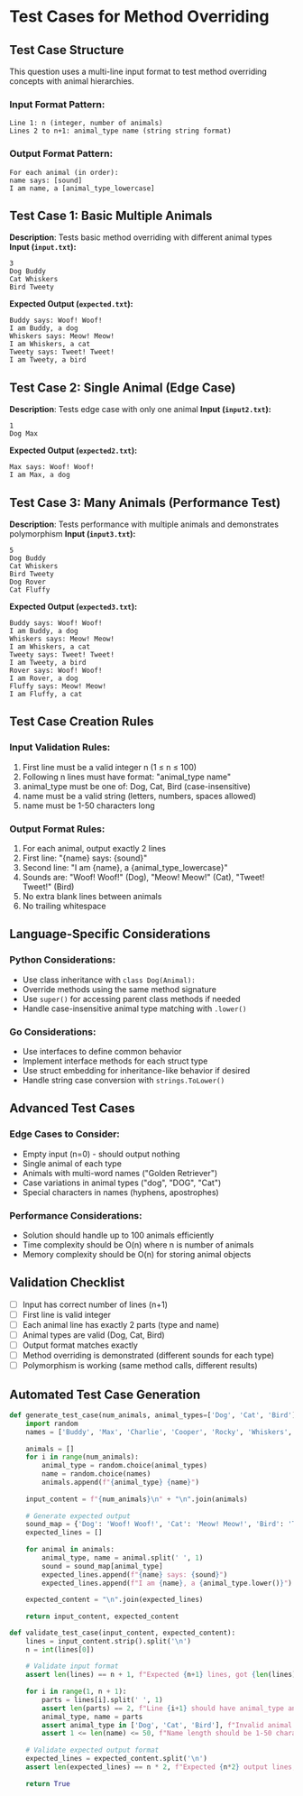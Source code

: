 # Test Cases for Method Overriding

## Test Case Structure
This question uses a multi-line input format to test method overriding concepts with animal hierarchies.

### Input Format Pattern:
```
Line 1: n (integer, number of animals)
Lines 2 to n+1: animal_type name (string string format)
```

### Output Format Pattern:
```
For each animal (in order):
name says: [sound]
I am name, a [animal_type_lowercase]
```

## Test Case 1: Basic Multiple Animals
**Description**: Tests basic method overriding with different animal types
**Input (`input.txt`):**
```
3
Dog Buddy
Cat Whiskers
Bird Tweety
```
**Expected Output (`expected.txt`):**
```
Buddy says: Woof! Woof!
I am Buddy, a dog
Whiskers says: Meow! Meow!
I am Whiskers, a cat
Tweety says: Tweet! Tweet!
I am Tweety, a bird
```

## Test Case 2: Single Animal (Edge Case)
**Description**: Tests edge case with only one animal
**Input (`input2.txt`):**
```
1
Dog Max
```
**Expected Output (`expected2.txt`):**
```
Max says: Woof! Woof!
I am Max, a dog
```

## Test Case 3: Many Animals (Performance Test)
**Description**: Tests performance with multiple animals and demonstrates polymorphism
**Input (`input3.txt`):**
```
5
Dog Buddy
Cat Whiskers
Bird Tweety
Dog Rover
Cat Fluffy
```
**Expected Output (`expected3.txt`):**
```
Buddy says: Woof! Woof!
I am Buddy, a dog
Whiskers says: Meow! Meow!
I am Whiskers, a cat
Tweety says: Tweet! Tweet!
I am Tweety, a bird
Rover says: Woof! Woof!
I am Rover, a dog
Fluffy says: Meow! Meow!
I am Fluffy, a cat
```

## Test Case Creation Rules

### Input Validation Rules:
1. First line must be a valid integer n (1 ≤ n ≤ 100)
2. Following n lines must have format: "animal_type name"
3. animal_type must be one of: Dog, Cat, Bird (case-insensitive)
4. name must be a valid string (letters, numbers, spaces allowed)
5. name must be 1-50 characters long

### Output Format Rules:
1. For each animal, output exactly 2 lines
2. First line: "{name} says: {sound}"
3. Second line: "I am {name}, a {animal_type_lowercase}"
4. Sounds are: "Woof! Woof!" (Dog), "Meow! Meow!" (Cat), "Tweet! Tweet!" (Bird)
5. No extra blank lines between animals
6. No trailing whitespace

## Language-Specific Considerations

### Python Considerations:
- Use class inheritance with `class Dog(Animal):`
- Override methods using the same method signature
- Use `super()` for accessing parent class methods if needed
- Handle case-insensitive animal type matching with `.lower()`

### Go Considerations:
- Use interfaces to define common behavior
- Implement interface methods for each struct type
- Use struct embedding for inheritance-like behavior if desired
- Handle string case conversion with `strings.ToLower()`

## Advanced Test Cases

### Edge Cases to Consider:
- Empty input (n=0) - should output nothing
- Single animal of each type
- Animals with multi-word names ("Golden Retriever")
- Case variations in animal types ("dog", "DOG", "Cat")
- Special characters in names (hyphens, apostrophes)

### Performance Considerations:
- Solution should handle up to 100 animals efficiently
- Time complexity should be O(n) where n is number of animals
- Memory complexity should be O(n) for storing animal objects

## Validation Checklist
- [ ] Input has correct number of lines (n+1)
- [ ] First line is valid integer
- [ ] Each animal line has exactly 2 parts (type and name)
- [ ] Animal types are valid (Dog, Cat, Bird)
- [ ] Output format matches exactly
- [ ] Method overriding is demonstrated (different sounds for each type)
- [ ] Polymorphism is working (same method calls, different results)

## Automated Test Case Generation
```python
def generate_test_case(num_animals, animal_types=['Dog', 'Cat', 'Bird']):
    import random
    names = ['Buddy', 'Max', 'Charlie', 'Cooper', 'Rocky', 'Whiskers', 'Shadow', 'Tweety', 'Robin', 'Sparrow']
    
    animals = []
    for i in range(num_animals):
        animal_type = random.choice(animal_types)
        name = random.choice(names)
        animals.append(f"{animal_type} {name}")
    
    input_content = f"{num_animals}\n" + "\n".join(animals)
    
    # Generate expected output
    sound_map = {'Dog': 'Woof! Woof!', 'Cat': 'Meow! Meow!', 'Bird': 'Tweet! Tweet!'}
    expected_lines = []
    
    for animal in animals:
        animal_type, name = animal.split(' ', 1)
        sound = sound_map[animal_type]
        expected_lines.append(f"{name} says: {sound}")
        expected_lines.append(f"I am {name}, a {animal_type.lower()}")
    
    expected_content = "\n".join(expected_lines)
    
    return input_content, expected_content

def validate_test_case(input_content, expected_content):
    lines = input_content.strip().split('\n')
    n = int(lines[0])
    
    # Validate input format
    assert len(lines) == n + 1, f"Expected {n+1} lines, got {len(lines)}"
    
    for i in range(1, n + 1):
        parts = lines[i].split(' ', 1)
        assert len(parts) == 2, f"Line {i+1} should have animal_type and name"
        animal_type, name = parts
        assert animal_type in ['Dog', 'Cat', 'Bird'], f"Invalid animal type: {animal_type}"
        assert 1 <= len(name) <= 50, f"Name length should be 1-50 characters"
    
    # Validate expected output format
    expected_lines = expected_content.split('\n')
    assert len(expected_lines) == n * 2, f"Expected {n*2} output lines, got {len(expected_lines)}"
    
    return True
```
